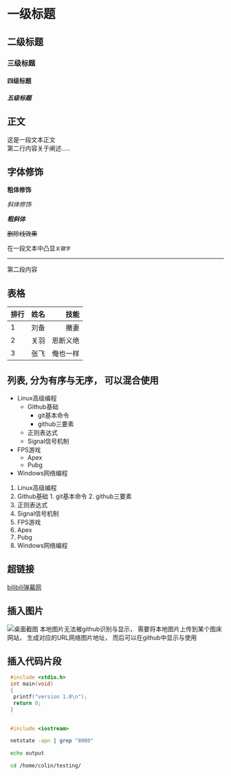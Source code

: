 # 一级标题
## 二级标题
### 三级标题
#### 四级标题
##### 五级标题

## 正文
  这是一段文本正文<br>
第二行内容关于阐述.....<br>

## 字体修饰

**粗体修饰**

*斜体修饰*

***粗斜体***

~~删除线效果~~

在一段文本中凸显`关键字`

-----------------------

第二段内容

## 表格
|排行|姓名|技能|
--|:--:|--:
|1|刘备|撇妻|
|2|关羽|恩断义绝|
|3|张飞|俺也一样|

## 列表, 分为有序与无序， 可以混合使用
* Linux高级编程
  * Github基础
    * git基本命令
    * github三要素
  * 正则表达式
  * Signal信号机制
* FPS游戏
  * Apex
  * Pubg
* Windows网络编程

1. Linux高级编程
  1. Github基础
    1. git基本命令
    2. github三要素
  2. 正则表达式
  3. Signal信号机制
2. FPS游戏
  1. Apex
  2. Pubg
3. Windows网络编程

## 超链接
[bilibili弹幕网](https://www.bilibili.com "点击去世")
## 插入图片
![桌面截图](C://Users//cui88//Desktop//222.jpg "点击复活")
  本地图片无法被github识别与显示， 需要将本地图片上传到某个图床网站， 生成对应的URL网络图片地址， 而后可以在github中显示与使用

## 插入代码片段

```c
 #include <stdio.h>
 int main(void)
 {
  printf("version 1.0\n");
  return 0;
 }
 
```
```cpp
 #include <iostream>
```
```bash
 netstate -apn | grep "8080"

 echo output

 cd /home/colin/testing/
```
